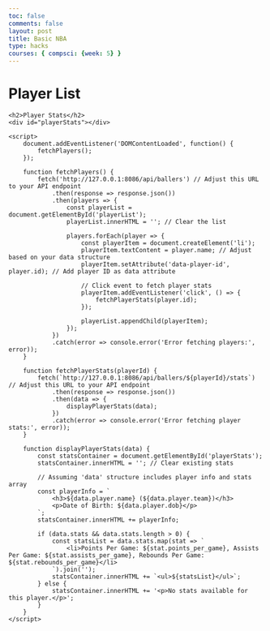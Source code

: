 ```yaml
---
toc: false
comments: false 
layout: post
title: Basic NBA
type: hacks
courses: { compsci: {week: 5} }
---
```



<html lang="en">
<head>
    <meta charset="UTF-8">
    <meta name="viewport" content="width=device-width, initial-scale=1.0">
    <title>Player Stats</title>
</head>
<body>
    <h1>Player List</h1>
    <ul id="playerList"></ul>

    <h2>Player Stats</h2>
    <div id="playerStats"></div>

    <script>
        document.addEventListener('DOMContentLoaded', function() {
            fetchPlayers();
        });

        function fetchPlayers() {
            fetch('http://127.0.0.1:8086/api/ballers') // Adjust this URL to your API endpoint
                .then(response => response.json())
                .then(players => {
                    const playerList = document.getElementById('playerList');
                    playerList.innerHTML = ''; // Clear the list

                    players.forEach(player => {
                        const playerItem = document.createElement('li');
                        playerItem.textContent = player.name; // Adjust based on your data structure
                        playerItem.setAttribute('data-player-id', player.id); // Add player ID as data attribute
                        
                        // Click event to fetch player stats
                        playerItem.addEventListener('click', () => {
                            fetchPlayerStats(player.id);
                        });

                        playerList.appendChild(playerItem);
                    });
                })
                .catch(error => console.error('Error fetching players:', error));
        }

        function fetchPlayerStats(playerId) {
            fetch(`http://127.0.0.1:8086/api/ballers/${playerId}/stats`) // Adjust this URL to your API endpoint
                .then(response => response.json())
                .then(data => {
                    displayPlayerStats(data);
                })
                .catch(error => console.error('Error fetching player stats:', error));
        }

        function displayPlayerStats(data) {
            const statsContainer = document.getElementById('playerStats');
            statsContainer.innerHTML = ''; // Clear existing stats

            // Assuming 'data' structure includes player info and stats array
            const playerInfo = `
                <h3>${data.player.name} (${data.player.team})</h3>
                <p>Date of Birth: ${data.player.dob}</p>
            `;
            statsContainer.innerHTML += playerInfo;

            if (data.stats && data.stats.length > 0) {
                const statsList = data.stats.map(stat => `
                    <li>Points Per Game: ${stat.points_per_game}, Assists Per Game: ${stat.assists_per_game}, Rebounds Per Game: ${stat.rebounds_per_game}</li>
                `).join('');
                statsContainer.innerHTML += `<ul>${statsList}</ul>`;
            } else {
                statsContainer.innerHTML += '<p>No stats available for this player.</p>';
            }
        }
    </script>
</body>
</html>
